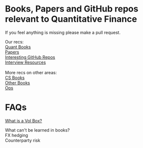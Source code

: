 # Books, Papers and GitHub repos relevant to Quantitative Finance

If you feel anything is missing please make a pull request.

Our recs: <br>
[Quant Books](https://github.com/KoanOps/BookRecs/blob/master/QuantBooks.md)<br>
[Papers](https://github.com/KoanOps/BookRecs/blob/master/Papers.md)<br>
[Interesting GitHub Repos](https://github.com/KoanOps/BookRecs/blob/master/GitHub_Repos.md)<br>
[Interview Resources](https://github.com/KoanOps/BookRecs/blob/master/InterviewResources.md)<br>
<br>
More recs on other areas:<br>
[CS Books](https://github.com/KoanOps/BookRecs/blob/master/CSBooks.md)<br>
[Other Books](https://github.com/KoanOps/BookRecs/blob/master/Books.md)<br>
[Ops](https://github.com/KoanOps/BookRecs/blob/master/Ops.md)<br>

# FAQs
[What is a Vol Box?](https://github.com/KoanOps/BookRecs/blob/master/VolBox.md)<br>

What can't be learned in books?<br>
FX hedging <br>
Counterparty risk
